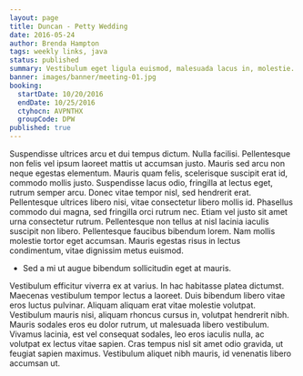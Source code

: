 ```yaml
---
layout: page
title: Duncan - Petty Wedding
date: 2016-05-24
author: Brenda Hampton
tags: weekly links, java
status: published
summary: Vestibulum eget ligula euismod, malesuada lacus in, molestie.
banner: images/banner/meeting-01.jpg
booking:
  startDate: 10/20/2016
  endDate: 10/25/2016
  ctyhocn: AVPNTHX
  groupCode: DPW
published: true
---
```

Suspendisse ultrices arcu et dui tempus dictum. Nulla facilisi. Pellentesque non felis vel ipsum laoreet mattis ut accumsan justo. Mauris sed arcu non neque egestas elementum. Mauris quam felis, scelerisque suscipit erat id, commodo mollis justo. Suspendisse lacus odio, fringilla at lectus eget, rutrum semper arcu. Donec vitae tempor nisl, sed hendrerit erat. Pellentesque ultrices libero nisi, vitae consectetur libero mollis id. Phasellus commodo dui magna, sed fringilla orci rutrum nec. Etiam vel justo sit amet urna consectetur rutrum. Pellentesque non tellus at nisl lacinia iaculis suscipit non libero. Pellentesque faucibus bibendum lorem. Nam mollis molestie tortor eget accumsan. Mauris egestas risus in lectus condimentum, vitae dignissim metus euismod.

* Sed a mi ut augue bibendum sollicitudin eget at mauris.

Vestibulum efficitur viverra ex at varius. In hac habitasse platea dictumst. Maecenas vestibulum tempor lectus a laoreet. Duis bibendum libero vitae eros luctus pulvinar. Aliquam aliquam erat vitae molestie volutpat. Vestibulum mauris nisi, aliquam rhoncus cursus in, volutpat hendrerit nibh. Mauris sodales eros eu dolor rutrum, ut malesuada libero vestibulum. Vivamus lacinia, est vel consequat sodales, leo eros iaculis nulla, ac volutpat ex lectus vitae sapien. Cras tempus nisl sit amet odio gravida, ut feugiat sapien maximus. Vestibulum aliquet nibh mauris, id venenatis libero accumsan ut.
